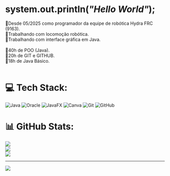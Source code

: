 # system.out.println(*"Hello World"*);
🔴Desde 05/2025 como programador da equipe de robótica Hydra FRC (9163).<br>🔴Trabalhando com locomoção robótica.<br>🔴Trabalhando com interface gráfica em Java.<br><br>📖40h de POO (Java).<br>📖20h de GIT e GITHUB.<br>📖18h de Java Básico.<br><br>


# 💻 Tech Stack:
![Java](https://img.shields.io/badge/java-%23ED8B00.svg?style=for-the-badge&logo=openjdk&logoColor=white) ![Oracle](https://img.shields.io/badge/Oracle-F80000?style=for-the-badge&logo=oracle&logoColor=white) ![JavaFX](https://img.shields.io/badge/javafx-%23FF0000.svg?style=for-the-badge&logo=javafx&logoColor=white) ![Canva](https://img.shields.io/badge/Canva-%2300C4CC.svg?style=for-the-badge&logo=Canva&logoColor=white) ![Git](https://img.shields.io/badge/git-%23F05033.svg?style=for-the-badge&logo=git&logoColor=white) ![GitHub](https://img.shields.io/badge/github-%23121011.svg?style=for-the-badge&logo=github&logoColor=white)
# 📊 GitHub Stats:
![](https://github-readme-stats.vercel.app/api?username=frneto01&theme=dark&hide_border=false&include_all_commits=true&count_private=true)<br/>
![](https://nirzak-streak-stats.vercel.app/?user=frneto01&theme=dark&hide_border=false)<br/>
![](https://github-readme-stats.vercel.app/api/top-langs/?username=frneto01&theme=dark&hide_border=false&include_all_commits=true&count_private=true&layout=compact)

---
[![](https://visitcount.itsvg.in/api?id=frneto01&icon=0&color=0)](https://visitcount.itsvg.in)

<!-- Proudly created with GPRM ( https://gprm.itsvg.in ) -->
